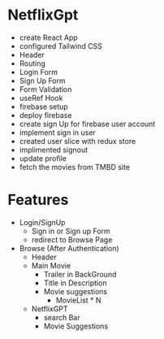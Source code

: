 # NetflixGpt

- create React App
- configured Tailwind CSS
- Header
- Routing
- Login Form
- Sign Up Form
- Form Validation
- useRef Hook
- firebase setup
- deploy firebase
- create sign Up for firebase user account
- implement sign in user
- created user slice with redux store
- implimented signout
- update profile
- fetch the movies from TMBD site

# Features
- Login/SignUp
    - Sign in or Sign up Form 
    - redirect to Browse Page
- Browse (After Authentication)
    - Header
    - Main Movie
        - Trailer in BackGround
        - Title in Description
        - Movie suggestions 
            - MovieList * N
    - NetflixGPT
        - search Bar
        - Movie Suggestions
